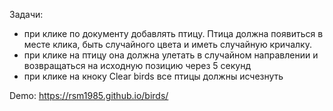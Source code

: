 Задачи: 
- при клике по документу добавлять птицу. Птица должна появиться в месте клика, быть случайного цвета и иметь случайную кричалку.
- при клике на птицу она должна улетать в случайном направлении и возвращаться на исходную позицию через 5 секунд
- при клике на кноку Clear birds все птицы должны исчезнуть

Demo: https://rsm1985.github.io/birds/ 
